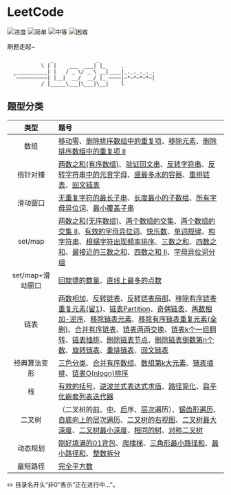 # LeetCode

![进度](https://img.shields.io/badge/进度-90/1126-337ab7.svg?logo=leetcode&style=flat)  ![简单](https://img.shields.io/badge/简单-37-5cb85c.svg?style=flat)  ![中等](https://img.shields.io/badge/中等-44-f0ad4e.svg?style=flat)  ![困难](https://img.shields.io/badge/困难-9-d9534f.svg?style=flat)

刷题走起~

```
              _              _                   
           \ | |    ___  ___| |_     .           
  ___________| |   / _ \/ _ \ __|____|_._._._._. 
  `——————————| |__|  __/  __/ |_ ————|—*—*—*—*—| 
           / |_____\___|\___|\__|    l           

```

## 题型分类

| 类型 | 题号 |
| :--: | :-- |
| 数组 | [移动零](0283-Move_Zeroes)、[删除排序数组中的重复项](0026-Remove_Duplicates_from_Sorted_Array)、[移除元素](0027-Remove_Element)、[删除排序数组中的重复项 II](0080-Remove_Duplicates_from_Sorted_Array_II) |
| 指针对撞 | [两数之和(有序数组)](0167-Two_Sum_II_-_Input_array_is_sorted)、[验证回文串](0125-Valid_Palindrome)、[反转字符串](0344-Reverse_String)、[反转字符串中的元音字母](0345-Reverse_Vowels_of_a_String)、[盛最多水的容器](0011-Container_With_Most_Water)、[重排链表](0143-Reorder_List)、[回文链表](0234-Palindrome_Linked_List) |
| 滑动窗口 | [无重复字符的最长子串](0003-Longest_Substring_Without_Repeating_Characters)、[长度最小的子数组](0209-Minimum_Size_Subarray_Sum)、[所有字母异位词](0438-Find_All_Anagrams_in_a_String)、[最小覆盖子串](0076-Minimum_Window_Substring) |
| set/map | [两数之和(无序数组)](0001-Two_Sum)、[两个数组的交集](0349-Intersection_of_Two_Arrays)、[两个数组的交集 II](0350-Intersection_of_Two_Arrays_II)、[有效的字母异位词](0242-Valid_Anagram)、[快乐数](0202-Happy_Number)、[单词规律](0290-Word_Pattern)、[构字符串](0205-Isomorphic_Strings)、[根据字符出现频率排序](0451-Sort_Characters_By_Frequency)、[三数之和](0015-3Sum)、[四数之和](0018-4Sum)、[最接近的三数之和](0016-3Sum_Closest)、[四数之和 II](0454-4Sum_II)、[字母异位词分组](0049-Group_Anagrams) |
| set/map+滑动窗口 | [回旋镖的数量](0447-Number_of_Boomerangs)、[直线上最多的点数](0149-Max_Points_on_a_Line) |
| 链表 | [两数相加](0002-Add_Two_Numbers)、[反转链表](0206-Reverse_Linked_List)、[反转链表局部](0092-Reverse_Linked_List_II)、[移除有序链表重复元素(留1)](0083-Remove_Duplicates_from_Sorted_List)、[链表Partition](0086-Partition_List)、[奇偶链表](0328-Odd_Even_Linked_List)、[两数相加-逆序](0445-Add_Two_Numbers_II)、[移除链表元素](0203-Remove_Linked_List_Elements)、[移除有序链表重复元素(全删)](82-Remove_Duplicates_from_Sorted_List_II)、[合并有序链表](0021-Merge_Two_Sorted_Lists)、[链表两两交换](0024-Swap_Nodes_in_Pairs)、[链表k个一组翻转](0025-Reverse_Nodes_in_k-Group)、[链表插排](0147-Insertion_Sort_List)、[删除链表节点](0237-Delete_Node_in_a_Linked_List)、[删除链表倒数第n个数](0019-Remove_Nth_Node_From_End_of_List)、[旋转链表](0061-Rotate_List)、[重排链表](0143-Reorder_List)、[回文链表](0234-Palindrome_Linked_List) |
| 经典算法变形 | [三色分类](0075-Sort_Colors)、[合并有序数组](0088-Merge_Sorted_Array)、[数组第k大元素](0215-Kth_Largest_Element_in_an_Array)、[链表插排](0147-Insertion_Sort_List)、[链表O(nlogn)排序](0148-Sort_List) |
| 栈 | [有效的括号](0020-Valid_Parentheses)、[逆波兰式表达式求值](0150-Evaluate_Reverse_Polish_Notation)、[路径简化](0071-Simplify_Path)、[扁平化嵌套列表迭代器](0341-Flatten_Nested_List_Iterator) |
| 二叉树 | （二叉树的[前](0144-Binary_Tree_Preorder_Traversal)、[中](0094-Binary_Tree_Inorder_Traversal)、[后](0145-Binary_Tree_Postorder_Traversal)序、[层次](0102-Binary_Tree_Level_Order_Traversal)遍历）、[锯齿形遍历](0103-Binary_Tree_Zigzag_Level_Order_Traversal)、[自底向上的层次遍历](0107-Binary_Tree_Level_Order_Traversal_II)、[二叉树的右视图](0199-Binary_Tree_Right_Side_View)、[二叉树最大深度](0104-Maximum_Depth_of_Binary_Tree)、[二叉树最小深度](0111-Minimum_Depth_of_Binary_Tree)、[相同的树](0100-Same_Tree)、[对称二叉树](0101-Symmetric_Tree) |
| 动态规划 | [刚好填满的01背包](0416-Partition_Equal_Subset_Sum)、[爬楼梯](0070-Climbing_Stairs)、[三角形最小路径和](0120-Triangle)、[最小路径和](0064-Minimum_Path_Sum)、[整数拆分](0343-Integer_Break) |
| 最短路径 | [完全平方数](0279-Perfect_Squares) |

  

✏️ 目录名开头“非0”表示“正在进行中...”。


<!-- 

![难度](https://img.shields.io/badge/难度-简单-5cb85c.svg?logo=leetcode&style=flat)  ![类型](https://img.shields.io/badge/类型-xxx-violet.svg?style=flat)

![难度](https://img.shields.io/badge/难度-中等-f0ad4e.svg?logo=leetcode&style=flat)  ![类型](https://img.shields.io/badge/类型-xxx-violet.svg?style=flat)

![难度](https://img.shields.io/badge/难度-困难-d9534f.svg?logo=leetcode&style=flat)  ![类型](https://img.shields.io/badge/类型-xxx-violet.svg?style=flat)

update: ⇪
repair/modify: ↺ ↻
finish: ✓
delete: ✗
backup: ☁

 -->